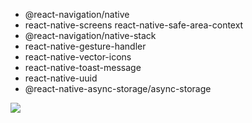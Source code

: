 - @react-navigation/native
- react-native-screens react-native-safe-area-context
- @react-navigation/native-stack
- react-native-gesture-handler
- react-native-vector-icons
- react-native-toast-message
- react-native-uuid
- @react-native-async-storage/async-storage

![](./src/database/images/accessories/native_E-commerceApp.gif)
